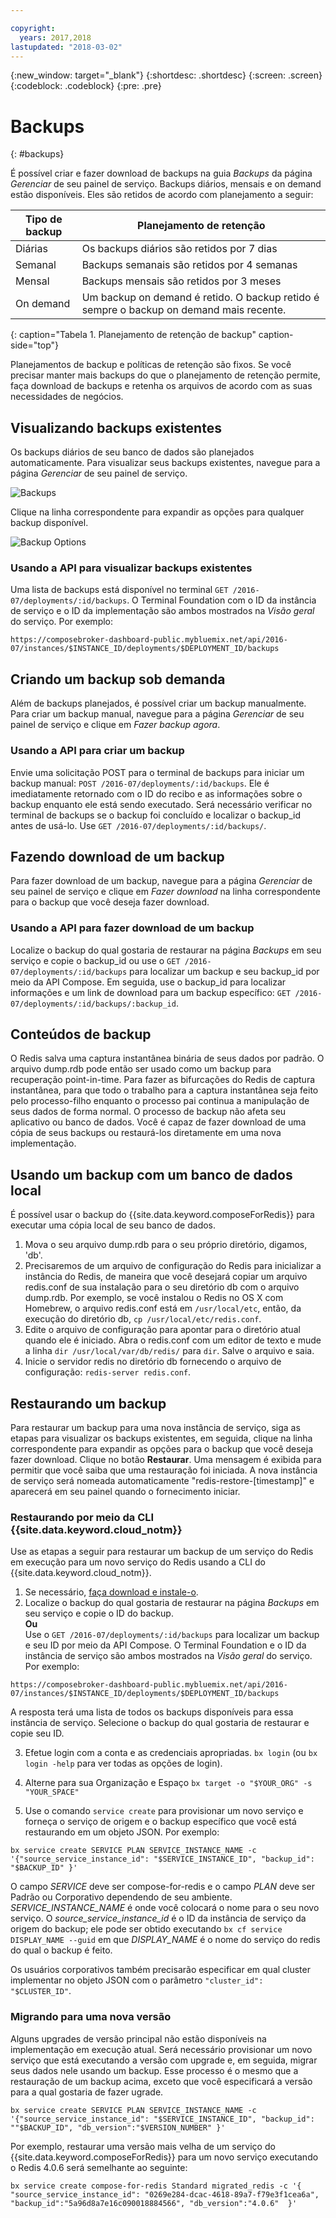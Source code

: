 ```yaml
---

copyright:
  years: 2017,2018
lastupdated: "2018-03-02"
---
```


{:new_window: target="_blank"}
{:shortdesc: .shortdesc}
{:screen: .screen}
{:codeblock: .codeblock}
{:pre: .pre}

# Backups
{: #backups}

É possível criar e fazer download de backups na guia _Backups_ da página _Gerenciar_ de seu painel de serviço. Backups diários, mensais e on demand estão disponíveis. Eles são retidos de acordo com planejamento a seguir:

Tipo de backup|Planejamento de retenção
----------|-----------
Diárias|Os backups diários são retidos por 7 dias
Semanal|Backups semanais são retidos por 4 semanas
Mensal|Backups mensais são retidos por 3 meses
On demand|Um backup on demand é retido. O backup retido é sempre o backup on demand mais recente.
{: caption="Tabela 1. Planejamento de retenção de backup" caption-side="top"}

Planejamentos de backup e políticas de retenção são fixos. Se você precisar manter mais backups do que o planejamento de retenção permite, faça download de backups e retenha os arquivos de acordo com as suas necessidades de negócios.

## Visualizando backups existentes

Os backups diários de seu banco de dados são planejados automaticamente. Para visualizar seus backups existentes, navegue para a página *Gerenciar* de seu painel de serviço. 

  ![Backups](./images/redis-backups-show.png "A list of backups in the service dashboard")

Clique na linha correspondente para expandir as opções para qualquer backup disponível.

  ![Backup Options](./images/redis-backups-options.png "Options for a backup.") 

### Usando a API para visualizar backups existentes

Uma lista de backups está disponível no terminal `GET /2016-07/deployments/:id/backups`. O Terminal Foundation com o ID da instância de serviço e o ID da implementação são ambos mostrados na _Visão geral_ do serviço. Por exemplo: 
``` 
https://composebroker-dashboard-public.mybluemix.net/api/2016-07/instances/$INSTANCE_ID/deployments/$DEPLOYMENT_ID/backups
```  

## Criando um backup sob demanda

Além de backups planejados, é possível criar um backup manualmente. Para criar um backup manual, navegue para a página *Gerenciar* de seu painel de serviço e clique em *Fazer backup agora*.

### Usando a API para criar um backup

Envie uma solicitação POST para o terminal de backups para iniciar um backup manual: `POST /2016-07/deployments/:id/backups`. Ele é imediatamente retornado com o ID do recibo e as informações sobre o backup enquanto ele está sendo executado. Será necessário verificar no terminal de backups se o backup foi concluído e localizar o backup_id antes de usá-lo. Use `GET /2016-07/deployments/:id/backups/`.

## Fazendo download de um backup

Para fazer download de um backup, navegue para a página *Gerenciar* de seu painel de serviço e clique em *Fazer download* na linha correspondente para o backup que você deseja fazer download.

### Usando a API para fazer download de um backup

Localize o backup do qual gostaria de restaurar na página _Backups_ em seu serviço e copie o backup_id ou use o `GET /2016-07/deployments/:id/backups` para localizar um backup e seu backup_id por meio da API Compose. Em seguida, use o backup_id para localizar informações e um link de download para um backup específico: `GET /2016-07/deployments/:id/backups/:backup_id`.

## Conteúdos de backup

O Redis salva uma captura instantânea binária de seus dados por padrão. O arquivo dump.rdb pode então ser usado como um backup para recuperação point-in-time. Para fazer as bifurcações do Redis de captura instantânea, para que todo o trabalho para a captura instantânea seja feito pelo processo-filho enquanto o processo pai continua a manipulação de seus dados de forma normal. O processo de backup não afeta seu aplicativo ou banco de dados. Você é capaz de fazer download de uma cópia de seus backups ou restaurá-los diretamente em uma nova implementação.

## Usando um backup com um banco de dados local

É possível usar o backup do {{site.data.keyword.composeForRedis}} para executar uma cópia local de seu banco de dados.

1. Mova o seu arquivo dump.rdb para o seu próprio diretório, digamos, 'db'.
2. Precisaremos de um arquivo de configuração do Redis para inicializar a instância do Redis, de maneira que você desejará copiar um arquivo redis.conf de sua instalação para o seu diretório db com o arquivo dump.rdb. Por exemplo, se você instalou o Redis no OS X com Homebrew, o arquivo redis.conf está em `/usr/local/etc`, então, da execução do diretório db, `cp /usr/local/etc/redis.conf`.
3. Edite o arquivo de configuração para apontar para o diretório atual quando ele é iniciado. Abra o redis.conf com um editor de texto e mude a linha `dir /usr/local/var/db/redis/` para `dir`. Salve o arquivo e saia.
4. Inicie o servidor redis no diretório db fornecendo o arquivo de configuração: `redis-server redis.conf`.

## Restaurando um backup

Para restaurar um backup para uma nova instância de serviço, siga as etapas para visualizar os backups existentes, em seguida, clique na linha correspondente para expandir as opções para o backup que você deseja fazer download. Clique no botão **Restaurar**. Uma mensagem é exibida para permitir que você saiba que uma restauração foi iniciada. A nova instância de serviço será nomeada automaticamente "redis-restore-[timestamp]" e aparecerá em seu painel quando o fornecimento iniciar.

### Restaurando por meio da CLI {{site.data.keyword.cloud_notm}}

Use as etapas a seguir para restaurar um backup de um serviço do Redis em execução para um novo serviço do Redis usando a CLI do {{site.data.keyword.cloud_notm}}. 
1. Se necessário, [faça download e instale-o](https://console.bluemix.net/docs/cli/index.html#overview). 
2. Localize o backup do qual gostaria de restaurar na página _Backups_ em seu serviço e copie o ID do backup.  
  **Ou**  
  Use o `GET /2016-07/deployments/:id/backups` para localizar um backup e seu ID por meio da API Compose. O Terminal Foundation e o ID da instância de serviço são ambos mostrados na _Visão geral_ do serviço. Por exemplo: 
  ``` 
  https://composebroker-dashboard-public.mybluemix.net/api/2016-07/instances/$INSTANCE_ID/deployments/$DEPLOYMENT_ID/backups
  ```  
  A resposta terá uma lista de todos os backups disponíveis para essa instância de serviço. Selecione o backup do qual gostaria de restaurar e copie seu ID.

3. Efetue login com a conta e as credenciais apropriadas. `bx login` (ou `bx login -help` para ver todas as opções de login).

4. Alterne para sua Organização e Espaço `bx target -o "$YOUR_ORG" -s "YOUR_SPACE"`

5. Use o comando `service create` para provisionar um novo serviço e forneça o serviço de origem e o backup específico que você está restaurando em um objeto JSON. Por exemplo:
``` 
bx service create SERVICE PLAN SERVICE_INSTANCE_NAME -c '{"source_service_instance_id": "$SERVICE_INSTANCE_ID", "backup_id": "$BACKUP_ID" }'
```
  O campo _SERVICE_ deve ser compose-for-redis e o campo _PLAN_ deve ser Padrão ou Corporativo dependendo de seu ambiente. _SERVICE\_INSTANCE\_NAME_ é onde você colocará o nome para o seu novo serviço. O _source\_service\_instance\_id_ é o ID da instância de serviço da origem do backup; ele pode ser obtido executando `bx cf service DISPLAY_NAME --guid` em que _DISPLAY\_NAME_ é o nome do serviço do redis do qual o backup é feito. 
  
  Os usuários corporativos também precisarão especificar em qual cluster implementar no objeto JSON com o parâmetro `"cluster_id": "$CLUSTER_ID"`.
  
### Migrando para uma nova versão

Alguns upgrades de versão principal não estão disponíveis na implementação em execução atual. Será necessário provisionar um novo serviço que está executando a versão com upgrade e, em seguida, migrar seus dados nele usando um backup. Esse processo é o mesmo que a restauração de um backup acima, exceto que você especificará a versão para a qual gostaria de fazer ugrade.

``` 
bx service create SERVICE PLAN SERVICE_INSTANCE_NAME -c '{"source_service_instance_id": "$SERVICE_INSTANCE_ID", "backup_id": ""$BACKUP_ID", "db_version":"$VERSION_NUMBER" }'
```

Por exemplo, restaurar uma versão mais velha de um serviço do {{site.data.keyword.composeForRedis}} para um novo serviço executando o Redis 4.0.6 será semelhante ao seguinte:
```
bx service create compose-for-redis Standard migrated_redis -c '{ "source_service_instance_id": "0269e284-dcac-4618-89a7-f79e3f1cea6a", "backup_id":"5a96d8a7e16c090018884566", "db_version":"4.0.6"  }'

